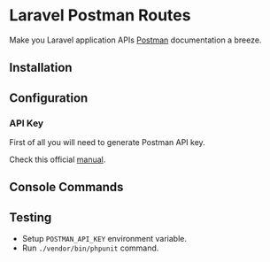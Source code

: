 # Laravel Postman Routes

Make you Laravel application APIs [Postman](https://www.postman.com/) documentation a breeze.

## Installation

## Configuration

### API Key

First of all you will need to generate Postman API key.

Check this official [manual](https://learning.postman.com/docs/postman/postman-api/intro-api/).

## Console Commands

## Testing

-   Setup `POSTMAN_API_KEY` environment variable.
-   Run `./vendor/bin/phpunit` command.
